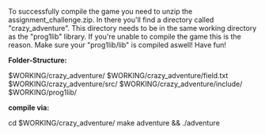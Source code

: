 To successfully compile the game you need to unzip the assignment_challenge.zip.
In there you'll find a directory called "crazy_adventure".
This directory needs to be in the same working directory
as the "prog1lib" library. If you're unable to compile the game this is the
reason. Make sure your "prog1lib/lib" is compiled aswell!
Have fun!



__Folder-Structure:__

$WORKING/crazy_adventure/
$WORKING/crazy_adventure/field.txt
$WORKING/crazy_adventure/src/
$WORKING/crazy_adventure/include/
$WORKING/prog1lib/

__compile via:__

cd $WORKING/crazy_adventure/
make adventure && ./adventure